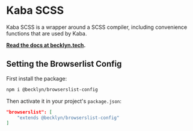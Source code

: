 Kaba SCSS
=========

Kaba SCSS is a wrapper around a SCSS compiler, including convenience functions that are used by Kaba.

**[Read the docs at becklyn.tech](https://becklyn.tech/oss/kaba-scss).**


Setting the Browserlist Config
------------------------------

First install the package:

```bash
npm i @becklyn/browserslist-config
```

Then activate it in your project's `package.json`:

```json
"browserslist": [
    "extends @becklyn/browserslist-config"
]
```

